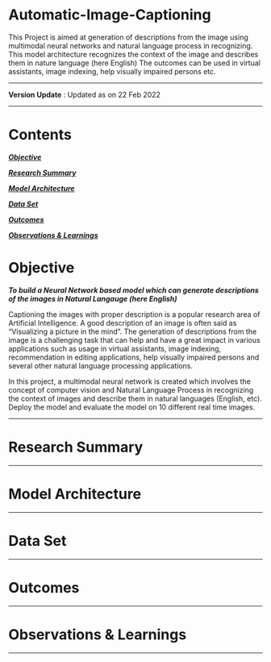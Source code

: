 # Automatic-Image-Captioning
This Project is aimed at generation of descriptions from the image using multimodal neural networks and natural language process in recognizing. This model architecture recognizes the context of the image and describes them in nature language (here English)  The outcomes can be used in virtual assistants, image indexing, help visually impaired persons etc.

---

**Version Update** : Updated as on 22 Feb 2022

---

# Contents

[***Objective***](https://github.com/knspavankumar/Automatic-Image-Captioning#Objective)

[***Research Summary***](https://github.com/knspavankumar/Automatic-Image-Captioning#ResearchSummary)

[***Model Architecture***](https://github.com/knspavankumar/Automatic-Image-Captioning#ModelArchitecture)

[***Data Set***](https://github.com/knspavankumar/Automatic-Image-Captioning#DataSet)

[***Outcomes***](https://github.com/knspavankumar/Automatic-Image-Captioning#Outcomes)

[***Observations & Learnings***](https://github.com/knspavankumar/Automatic-Image-Captioning#Observations&Learnings)


# Objective

***To build a Neural Network based model which can generate descriptions of the images in Natural Langauge (here English)***

Captioning the images with proper description is a popular research area of Artificial Intelligence. A good description of an image is often said as “Visualizing a picture in the mind”. The generation of descriptions from the image is a challenging task that can help and have a great impact in various applications such as usage in virtual assistants, image indexing, recommendation in editing applications, help visually impaired persons and several other natural language processing applications. 

In this project, a multimodal neural network is created which involves the concept of computer vision and Natural Language Process in recognizing the context of images and describe them in natural languages (English, etc). Deploy the model and evaluate the model on 10 different real time images.


---

# Research Summary 

---

# Model Architecture

---

# Data Set

---

# Outcomes 

---

# Observations & Learnings 

---
